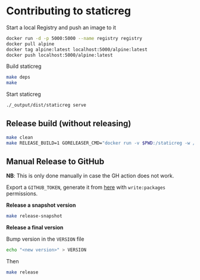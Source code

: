 # Contributing to staticreg

Start a local Registry and push an image to it

```bash
docker run -d -p 5000:5000 --name registry registry
docker pull alpine
docker tag alpine:latest localhost:5000/alpine:latest
docker push localhost:5000/alpine:latest
```

Build staticreg

```bash
make deps
make
```

Start staticreg

```bash
./_output/dist/staticreg serve
```

## Release build (without releasing)

```bash
make clean
make RELEASE_BUILD=1 GORELEASER_CMD="docker run -v $PWD:/staticreg -w /staticreg --rm --privileged docker.io/goreleaser/goreleaser:v2.1.0"
```


## Manual Release to GitHub

**NB**: This is only done manually in case the GH action does not work.

Export a `GITHUB_TOKEN`, generate it from [here](https://github.com/settings/tokens/new?scopes=repo,write:packages) with `write:packages` permissions.


**Release a snapshot version**

```bash
make release-snapshot
```

**Release a final version**

Bump version in the `VERSION` file

```bash
echo "<new version>" > VERSION
```

Then

```bash
make release
```
